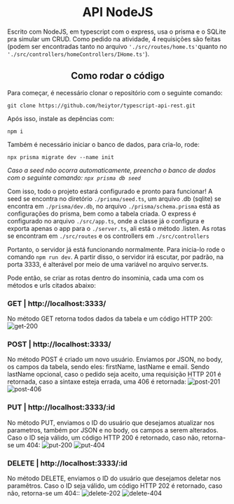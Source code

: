  <h1 align="center">API NodeJS</h1>

Escrito com NodeJS, em typescript com o express, usa o prisma e o SQLite pra simular um CRUD. Como pedido na atividade, 4 requisições são feitas (podem ser encontradas tanto no arquivo `'./src/routes/home.ts'`quanto no `'./src/controllers/homeControllers/IHome.ts'`).

<h2 align="center">Como rodar o código</h2>

Para começar, é necessário clonar o repositório com o seguinte comando:
```
git clone https://github.com/heiytor/typescript-api-rest.git
```
Após isso, instale as depências com:
```
npm i
```
Também é necessário iniciar o banco de dados, para cria-lo, rode:
```
npx prisma migrate dev --name init
```
*Caso a seed não ocorra automaticamente, preencha o banco de dados com o seguinte comando: `npx prisma db seed`*

Com isso, todo o projeto estará configurado e pronto para funcionar! A seed se encontra no diretório `./prisma/seed.ts`, um arquivo .db (sqlite) se encontra em `./prisma/dev.db`, no arquivo `./prisma/schema.prisma` está as configurações do prisma, bem como a tabela criada. 
O express é configurado no arquivo `./src/app.ts`, onde a classe já o configura e exporta apenas o app para o `./server.ts`, ali está o método .listen. As rotas se encontram em `./src/routes` e os controllers em `./src/controllers`

Portanto, o servidor já está funcionando normalmente. Para inicia-lo rode o comando `npm run dev`. A partir disso, o servidor irá escutar, por padrão, na porta 3333, é alterável por meio de uma variável no arquivo server.ts.

Pode então, se criar as rotas dentro do insominia, cada uma com os métodos e urls citados abaixo:

### GET | http://localhost:3333/
No método GET retorna todos dados da tabela e um código HTTP 200:
![get-200](https://user-images.githubusercontent.com/107213601/197375363-7830ecec-e5a0-415b-852c-7d4dab146e14.png)

### POST | http://localhost:3333/
No método POST é criado um novo usuário. Enviamos por JSON, no body, os campos da tabela, sendo eles: firstName, lastName e email. Sendo lastName opcional, caso o pedido seja aceito, uma requisição HTTP 201 é retornada, caso a sintaxe esteja errada, uma 406 é retornada:
![post-201](https://user-images.githubusercontent.com/107213601/197375348-a23c019d-0e69-4e44-9a25-bdaa720d19f8.png)
![post-406](https://user-images.githubusercontent.com/107213601/197375352-72500417-bea2-4f24-ad35-1bb54476b194.png)

### PUT | http://localhost:3333/:id
No método PUT, enviamos o ID do usuário que desejamos atualizar nos parametros, também por JSON e no body, os campos a serem alterados. Caso o ID seja válido, um código HTTP 200 é retornado, caso não, retorna-se um 404:
![put-200](https://user-images.githubusercontent.com/107213601/197375339-41efb9f4-1099-413e-9508-9d8e8610b319.png)
![put-404](https://user-images.githubusercontent.com/107213601/197375342-d3d340e5-bd7e-41e8-ad03-d9e9762d720b.png)

### DELETE | http://localhost:3333/:id
No método DELETE, enviamos o ID do usuário que desejamos deletar nos paramêtros. Caso o ID seja válido, um código HTTP 202 é retornado, caso não, retorna-se um 404::
![delete-202](https://user-images.githubusercontent.com/107213601/197375332-a7c1e448-f9c2-4412-93b1-d7f2a206ad74.png)
![delete-404](https://user-images.githubusercontent.com/107213601/197375334-08f99c49-069e-4e82-b677-a5f6ffce5835.png)
